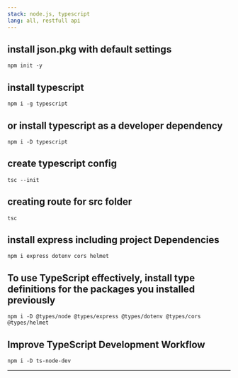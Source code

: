 ```yaml
---
stack: node.js, typescript
lang: all, restfull api
---
```


## install json.pkg with default settings
```
npm init -y
```

## install typescript
```
npm i -g typescript
```

## or install typescript as a developer dependency
```
npm i -D typescript
```

## create typescript config 
```
tsc --init
```

## creating route for src folder
```
tsc
```
## install express including project Dependencies
```
npm i express dotenv cors helmet
```

## To use TypeScript effectively, install type definitions for the packages you installed previously
```
npm i -D @types/node @types/express @types/dotenv @types/cors @types/helmet
```

## Improve TypeScript Development Workflow
```
npm i -D ts-node-dev
``` 

---